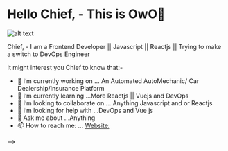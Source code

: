 # Hello Chief, - This is OwO👋

![alt text](https://media-exp1.licdn.com/dms/image/C4E16AQEw0FKfxZ8xkw/profile-displaybackgroundimage-shrink_200_800/0/1617858551847?e=1628121600&v=beta&t=NJcH0v8sdSTgm13pYMgXQNnfB7Ol_s0SFTG9bCI0N7g)


Chief, - I am a Frontend Developer || Javascript || Reactjs || Trying to make a switch to DevOps Engineer

It might interest you Chief to know that:-
- 🔭 I’m currently working on ... An Automated AutoMechanic/ Car Dealership/Insurance Platform 
- 🌱 I’m currently learning ...More Reactjs || Vuejs and DevOps
- 👯 I’m looking to collaborate on ... Anything Javascript and or Reactjs
- 🤔 I’m looking for help with ...DevOps and Vue js
- 💬 Ask me about ...Anything
- 📫 How to reach me: ... [Website:](https://byteloops.com)

-->
